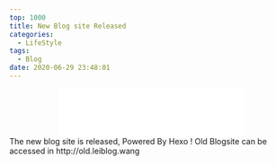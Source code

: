 ```yaml
---
top: 1000
title: New Blog site Released
categories:
  - LifeStyle
tags:
  - Blog
date: 2020-06-29 23:48:01
---
```


<div align="center">
<iframe frameborder="no" border="0" marginwidth="0" marginheight="0" width=330 height=86 src="//music.163.com/outchain/player?type=2&id=25706285&auto=1&height=66"></iframe>
</div>
The new blog site is released, Powered By Hexo !
Old Blogsite can be accessed in http://old.leiblog.wang
